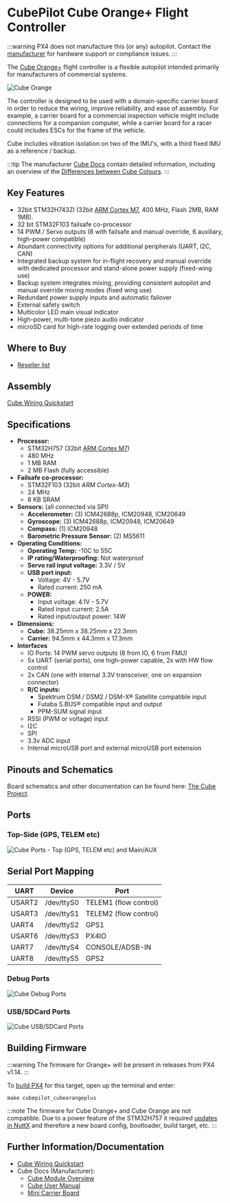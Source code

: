 # CubePilot Cube Orange+ Flight Controller

:::warning
PX4 does not manufacture this (or any) autopilot. Contact the [manufacturer](https://cubepilot.org/#/home) for hardware support or compliance issues.
:::

The [Cube Orange+](https://www.cubepilot.com/#/cube/features) flight controller is a flexible autopilot intended primarily for manufacturers of commercial systems.

![Cube Orange](../../assets/flight_controller/cube/orangeplus/cubepilot_cube_orangeplus_standard_set.jpg)

The controller is designed to be used with a domain-specific carrier board in order to reduce the wiring, improve reliability, and ease of assembly. For example, a carrier board for a commercial inspection vehicle might include connections for a companion computer, while a carrier board for a racer could includes ESCs for the frame of the vehicle.

Cube includes vibration isolation on two of the IMU's, with a third fixed IMU as a reference / backup.

:::tip
The manufacturer [Cube Docs](https://docs.cubepilot.org/user-guides/autopilot/the-cube-module-overview) contain detailed information, including an overview of the [Differences between Cube Colours](https://docs.cubepilot.org/user-guides/autopilot/the-cube-module-overview#differences-between-cube-colours).
:::


## Key Features

- 32bit STM32H743ZI (32bit [ARM Cortex M7](https://en.wikipedia.org/wiki/ARM_Cortex-M#Cortex-M7), 400 MHz, Flash 2MB, RAM 1MB).
- 32 bit STM32F103 failsafe co-processor
- 14 PWM / Servo outputs (8 with failsafe and manual override, 6 auxiliary, high-power compatible)
- Abundant connectivity options for additional peripherals (UART, I2C, CAN)
- Integrated backup system for in-flight recovery and manual override with dedicated processor and stand-alone power supply (fixed-wing use)
- Backup system integrates mixing, providing consistent autopilot and manual override mixing modes (fixed wing use)
- Redundant power supply inputs and automatic failover
- External safety switch
- Multicolor LED main visual indicator
- High-power, multi-tone piezo audio indicator
- microSD card for high-rate logging over extended periods of time


<a id="stores"></a>

## Where to Buy

- [Reseller list](https://www.cubepilot.com/#/reseller/list)

## Assembly

[Cube Wiring Quickstart](../assembly/quick_start_cube.md)

## Specifications

- **Processor:**
  - STM32H757 (32bit [ARM Cortex M7](https://en.wikipedia.org/wiki/ARM_Cortex-M#Cortex-M7))
  - 480 MHz
  - 1 MB RAM
  - 2 MB Flash \(fully accessible\)
- **Failsafe co-processor:** <!-- inconsistent info on failsafe processor: 32 bit STM32F103 failsafe co-processor http://www.proficnc.com/all-products/191-pixhawk2-suite.html -->
  - STM32F103 (32bit *ARM Cortex-M3*)
  - 24 MHz
  - 8 KB SRAM
- **Sensors:** (all connected via SPI)
  - **Accelerometer:** (3) ICM42688p, ICM20948, ICM20649
  - **Gyroscope:** (3) ICM42688p, ICM20948, ICM20649
  - **Compass:** (1) ICM20948
  - **Barometric Pressure Sensor:** (2) MS5611
- **Operating Conditions:**
  - **Operating Temp:** -10C to 55C
  - **IP rating/Waterproofing:** Not waterproof
  - **Servo rail input voltage:** 3.3V / 5V
  - **USB port input:**
    - Voltage: 4V - 5.7V
    - Rated current: 250 mA
  - **POWER:**
    - Input voltage: 4.1V - 5.7V
    - Rated input current: 2.5A
    - Rated input/output power: 14W
- **Dimensions:**
  - **Cube:** 38.25mm x 38.25mm x 22.3mm
  - **Carrier:** 94.5mm x 44.3mm x 17.3mm
- **Interfaces**
  - IO Ports: 14 PWM servo outputs (8 from IO, 6 from FMU)
  - 5x UART (serial ports), one high-power capable, 2x with HW flow control
  - 2x CAN (one with internal 3.3V transceiver, one on expansion connector)
  - **R/C inputs:**
    - Spektrum DSM / DSM2 / DSM-X® Satellite compatible input
    - Futaba S.BUS® compatible input and output
    - PPM-SUM signal input
  - RSSI (PWM or voltage) input
  - I2C
  - SPI
  - 3.3v ADC input
  - Internal microUSB port and external microUSB port extension

## Pinouts and Schematics

Board schematics and other documentation can be found here: [The Cube Project](https://github.com/proficnc/The-Cube).


## Ports

### Top-Side (GPS, TELEM etc)

![Cube Ports - Top (GPS, TELEM etc) and Main/AUX](../../assets/flight_controller/cube/cube_ports_top_main.jpg)


## Serial Port Mapping

| UART   | Device     | Port                  |
| ------ | ---------- | --------------------- |
| USART2 | /dev/ttyS0 | TELEM1 (flow control) |
| USART3 | /dev/ttyS1 | TELEM2 (flow control) |
| UART4  | /dev/ttyS2 | GPS1                  |
| USART6 | /dev/ttyS3 | PX4IO                 |
| UART7  | /dev/ttyS4 | CONSOLE/ADSB-IN       |
| UART8  | /dev/ttyS5 | GPS2                  |

  
<!-- Note: Got ports using https://github.com/PX4/PX4-user_guide/pull/672#issuecomment-598198434 -->
<!-- https://github.com/PX4/PX4-Autopilot/blob/main/boards/cubepilot/cubeorange/default.px4board -->
<!-- https://github.com/PX4/PX4-Autopilot/blob/main/boards/cubepilot/cubeorange/nuttx-config/nsh/defconfig#L188-L197 -->


### Debug Ports

![Cube Debug Ports](../../assets/flight_controller/cube/cube_ports_debug.jpg)

### USB/SDCard Ports

![Cube USB/SDCard Ports](../../assets/flight_controller/cube/cube_ports_usb_sdcard.jpg)


## Building Firmware

:::warning
The firmware for Orange+ will be present in releases from PX4 v1.14.
:::

To [build PX4](../dev_setup/building_px4.md) for this target, open up the terminal and enter:
```
make cubepilot_cubeorangeplus
```

:::note
The firmware for Cube Orange+ and Cube Orange are not compatible. Due to a power feature of the STM32H757 it required [updates in NuttX](https://github.com/PX4/NuttX/pull/214) and therefore a new board config, bootloader, build target, etc.
:::

## Further Information/Documentation

- [Cube Wiring Quickstart](../assembly/quick_start_cube.md)
- Cube Docs (Manufacturer):
  - [Cube Module Overview](https://docs.cubepilot.org/user-guides/autopilot/the-cube-module-overview)
  - [Cube User Manual](https://docs.cubepilot.org/user-guides/autopilot/the-cube-user-manual)
  - [Mini Carrier Board](https://docs.cubepilot.org/user-guides/carrier-boards/mini-carrier-board)

